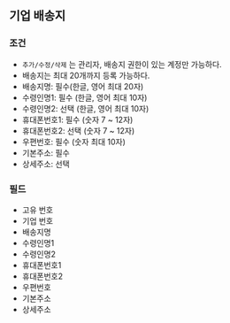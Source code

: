 ## 기업 배송지
### 조건
- `추가/수정/삭제` 는 관리자, 배송지 권한이 있는 계정만 가능하다.
- 배송지는 최대 20개까지 등록 가능하다.
- 배송지명: 필수(한글, 영어 최대 20자)
- 수령인명1: 필수 (한글, 영어 최대 10자)
- 수령인명2: 선택 (한글, 영어 최대 10자)
- 휴대폰번호1: 필수 (숫자 7 ~ 12자)
- 휴대폰번호2: 선택 (숫자 7 ~ 12자)
- 우편번호: 필수 (숫자 최대 10자)
- 기본주소: 필수
- 상세주소: 선택
### 필드
- 고유 번호
- 기업 번호
- 배송지명
- 수령인명1
- 수령인명2
- 휴대폰번호1
- 휴대폰번호2
- 우편번호
- 기본주소
- 상세주소
